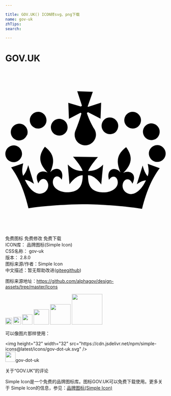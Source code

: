 ```yaml
---

title: GOV.UK() ICON转svg、png下载
name: gov-uk
zhTips: 
search: 

---
```


# GOV.UK  <small style="font-size: 60%;font-weight: 100"></small>

<div id="svg" class="svg-wrap">
<svg role="img" viewBox="0 0 24 24" xmlns="http://www.w3.org/2000/svg"><title>GOV.UK icon</title><path d="M2.4 13.031c.261-.64-.04-1.374-.682-1.638-.631-.262-1.362.049-1.623.688-.266.637.038 1.363.668 1.623.632.267 1.368-.037 1.623-.673m.858-3.244c.256-.636-.045-1.37-.691-1.639-.631-.258-1.367.053-1.639.687-.27.638.03 1.369.662 1.629.646.266 1.367-.039 1.639-.677m1.218-1.095c.645.264 1.367-.041 1.637-.675.256-.639-.045-1.375-.676-1.639-.632-.26-1.368.049-1.639.686-.271.638.046 1.367.678 1.626m3.156 1.053c.646.256 1.368-.045 1.64-.676.255-.646-.046-1.383-.691-1.639-.634-.271-1.37.046-1.626.676-.27.632.045 1.368.677 1.625M21.6 13.006c.271.631.993.933 1.639.661.632-.27.933-.992.661-1.639-.271-.646-1.008-.947-1.639-.676-.646.256-.945.992-.676 1.639m.752-2.57c.631-.257.931-.993.676-1.64-.271-.632-1.008-.946-1.639-.677-.646.271-.947.992-.676 1.639.256.632.993.933 1.624.678m-2.78-1.729c.631-.26.932-.992.672-1.631-.27-.646-1.001-.947-1.639-.686-.632.271-.937.992-.67 1.639.27.631 1.007.932 1.638.676m-3.412.858c.631-.271.932-1.007.677-1.639-.271-.646-.993-.947-1.64-.691-.631.271-.932 1.008-.661 1.639.271.632.993.932 1.64.662M9.425 4.935l.093 2.399 1.752-.923c.035.039.079.078.12.107-.181.718-.621 1.914-.896 2.575-.335.812.051 1.744.862 2.078.812.331 1.747-.06 2.083-.872.241-.57.121-1.188-.24-1.623-.391-.678-.781-1.533-.992-2.195.061-.045.105-.105.15-.15l1.895.977.09-2.39-1.969.632c-.016-.031-.031-.061-.045-.075l.766-2.181-2.33-.074.707 2.148c-.061.031-.105.076-.15.137l-1.896-.57zm11.896 9.109c.16.883.188 1.284-.015 1.859-.285-.286-.54-.807-.749-1.594l-.872 2.79c.52-.346.915-.565 1.364-.571-.815 1.713-1.819 2.146-2.461 2.021-.787-.158-1.15-.867-1.012-1.466.175-.842 1.052-1.052 1.448-.067.792-1.566-.52-2.078-1.368-1.624 1.313-1.28 1.468-2.426.426-3.836-1.464 1.106-1.49 2.21-.851 3.772-.842-.985-2.18-.466-1.713 1.113.627-.949 1.432-.346 1.298.565-.109.796-1.163 1.413-2.461 1.292-1.864-.165-1.954-1.457-1.983-2.525.451-.074 1.277.361 1.983 1.354l.286-2.962c-.767.782-1.474.946-2.24.962.271-.781 1.459-2.09 1.459-2.09l-3.729-.045s1.188 1.323 1.443 2.119c-.768-.014-1.459-.164-2.225-.961l.255 2.961c.706-.991 1.534-1.412 1.984-1.338-.045 1.053-.15 2.346-2.015 2.511-1.293.105-2.345-.526-2.449-1.323-.121-.901.691-1.503 1.307-.541.481-1.578-.856-2.104-1.699-1.127.662-1.564.647-2.676-.811-3.789-1.053 1.398-.902 2.541.405 3.85-.842-.467-2.165.029-1.383 1.607.405-.992 1.278-.766 1.458.076.12.601-.24 1.308-1.021 1.457-.646.121-1.639-.315-2.451-2.044.451.016.842.241 1.354.587l-.859-2.783c-.209.781-.48 1.295-.766 1.578-.186-.57-.166-.977.014-1.859l-1.803.613c.922 1.264 1.857 3.021 2.59 6.104 2.275-.376 6.157-.603 8.509-.603 2.345.015 6.229.285 8.494.691.767-3.081 1.713-4.825 2.646-6.073l-1.773-.646-.014-.015z"/></svg>
</div>
<detail full-name='gov-uk'></detail>

<div class="detail-page">
<p>
<span><span class="badge-success badge">免费图标</span> <span class="badge-success badge">免费修改</span>  <span class="badge-success badge">免费下载</span> </span>
<br/>
<span>
ICON库：
<span class="badge-secondary badge">品牌图标(Simple Icon)</span> 
</span>
<br/>
<span>
CSS名称：
<span class="badge-secondary badge">gov-uk</span> 
</span>

<br/>
<span>
版本：
<span class="badge-secondary badge">2.8.0</span> 
</span>
<br/>
<span>图标来源/作者：<span class="badge-light badge">Simple Icon</span></span> 
<br/>
<span class="zh-detail">中文描述：暂无<span class="help-link"><span>帮助改进</span>(<a href="https://gitee.com/liuwave/icon-helper/edit/master/json/brands/gov-uk.json" target="_blank" rel="noopener noreferrer">gitee</a><a href="https://github.com/liuwave/icon-helper/edit/master/json/brands/gov-uk.json" target="_blank" rel="noopener noreferrer">github</a></span>)</span><br/>
</p>
</div><div class="description description alert alert-light"><p>图标来源地址：<a href="https://github.com/alphagov/design-assets/tree/master/Icons" target="_blank" rel="noopener noreferrer">https://github.com/alphagov/design-assets/tree/master/Icons</a></p></div>
<div class="alert alert-dark">
<img height="21" width="21" src="https://cdn.jsdelivr.net/npm/simple-icons@latest/icons/gov-dot-uk.svg" />
<img height="24" width="24" src="https://cdn.jsdelivr.net/npm/simple-icons@latest/icons/gov-dot-uk.svg" />
<img height="32" width="32" src="https://cdn.jsdelivr.net/npm/simple-icons@latest/icons/gov-dot-uk.svg" />
<img height="48" width="48" src="https://cdn.jsdelivr.net/npm/simple-icons@latest/icons/gov-dot-uk.svg" />
<img height="64" width="64" src="https://cdn.jsdelivr.net/npm/simple-icons@latest/icons/gov-dot-uk.svg" />
<img height="96" width="96" src="https://cdn.jsdelivr.net/npm/simple-icons@latest/icons/gov-dot-uk.svg" />

</div>
<div>
  <p>可以像图片那样使用：    
  </p>
  <div class="alert alert-primary" style="font-size: 14px">
    &lt;img height="32" width="32" src="https://cdn.jsdelivr.net/npm/simple-icons@latest/icons/gov-dot-uk.svg" /&gt;
    <copy-btn content='<img height="32" width="32" src="https://cdn.jsdelivr.net/npm/simple-icons@latest/icons/gov-dot-uk.svg" />'></copy-btn>
  </div>
  <div class="alert alert-secondary">
    <img height="32" width="32" src="https://cdn.jsdelivr.net/npm/simple-icons@latest/icons/gov-dot-uk.svg" />gov-dot-uk
    <copy-btn content="gov-dot-uk" btn-title="复制图标名称"></copy-btn>
  </div>
</div>

<Vssue title="关于“GOV.UK”的评论" >关于“GOV.UK”的评论</Vssue>


<div><p>Simple Icon是一个免费的品牌图标库。图标GOV.UK可以免费下载使用。更多关于  Simple Icon的信息，参见：<a target="_blank" href="https://iconhelper.cn/brands.html">品牌图标(Simple Icon)</a>
</p></div>
